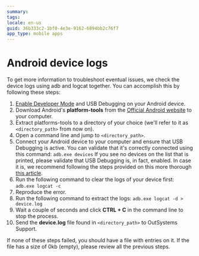 ```yaml
---
summary:
tags: 
locale: en-us
guid: 36b333c2-1bf0-4e3e-9162-6894bb2c76f7
app_type: mobile apps
---
```

# Android device logs

To get more information to troubleshoot eventual issues, we check the device logs using adb and logcat together. You can accomplish this by following these steps:

1. [Enable Developer Mode](`https://developer.android.com/studio/debug/dev-options#enable`) and USB Debugging on your Android device.
1. Download Android's **platform-tools** from the [Official Android website](`https://developer.android.com/studio/releases/platform-tools.html`) to your computer.
1. Extract platforms-tools to a directory of your choice (we'll refer to it as `<directory_path>` from now on).
1. Open a command line and jump to `<directory_path>`.
1. Connect your Android device to your computer and ensure that USB Debugging is active. You can validate that it's correctly connected using this command:
`adb.exe devices`
If you see no devices on the list that is printed, please validate that USB Debugging is, in fact, enabled. In case it is, we recommend following the steps provided on this more thorough [this article](`https://www.howtogeek.com/125769/how-to-install-and-use-abd-the-android-debug-bridge-utility/`).
1. Run the following command to clear the logs of your device first:
`adb.exe logcat -c`
1. Reproduce the error.
1. Run the following command to extract the logs:
`adb.exe logcat -d > device.log`
1. Wait a couple of seconds and click **CTRL + C** in the command line to stop the process.
1. Send the **device.log** file found in `<directory_path>` to OutSystems Support. 

If none of these steps failed, you should have a file with entries on it. If the file has a size of 0kb (empty), please review all the previous steps.
